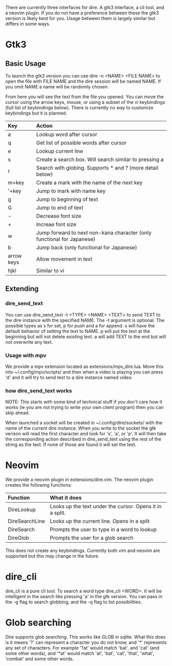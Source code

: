 There are currently three interfaces for dire. A gtk3 interface, a cli tool, and a neovim
plugin. If you do not have a preference
between these the gtk3 version is likely best for you.
Usage between them is largely similar but differs in some ways.


# Gtk3

## Basic Usage
To launch the gtk3 version you can use dire -n \<NAME\> \<FILE NAME\> to open
the file with FILE NAME and the dire session will be named NAME. If you omit
NAME a name will be randomly chosen.

From here you will see the text from the file you opened. You can move the
cursor using the arrow keys, mouse, or using a subset of the vi keybindings
(full list of keybindings below). There is currently no way to customize
keybindings but it is planned.

|Key|Action|
|:--- |:---|
|a|Lookup word after cursor|
|q|Get list of possible words after cursor|
|e|Lookup current line|
|s|Create a search box. Will search similar to pressing a|
|r|Search with globing. Supports * and ? (more detail below)|
|m+key|Create a mark with the name of the next key|
|'+key|Jump to mark with name key|
|g|Jump to beginning of text|
|G|Jump to end of text|
|-|Decrease font size|
|+|Increae font size|
|w|Jump forward to next non-kana character (only functional for Japanese)|
|b|Jump back (only functional for Japanese)|
|arrow keys|Allow movement in text|
|hjkl|Similar to vi|

## Extending

### dire\_send\_text

You can use dire\_send\_text -t \<TYPE\> \<NAME\> \<TEXT\> to send TEXT to the dire
instance with the specified NAME. The -t argument is optional. The possible
types as s for set, p for push and a for append. s will have the default
behavior of setting the text to NAME. p will put the text at the beginning but
will not delete existing text. a will add TEXT to the end but will not overwrite
any text.


### Usage with mpv

We provide a mpv extension located as extensions/mpv\_dire.lua. Move this into
~/.config/mpv/scripts/ and then when a video is playing you can press 'd' and it
will try to send text to a dire instance named video.


### how dire\_send\_text works
NOTE: This starts with some kind of technical stuff if you don't care how it
works (ie you are not trying to write your own client program) then you can skip
ahead.

When launched a socket will be created in ~/.config/dire/sockets/ with the name
of the current dire instance. When you write to the socket the gtk verison will
read the first character and look for 's', 'a', or 'p'. It will then take the
corresponding action described in dire\_send\_text using the rest of the string
as the text. If none of those are found it will set the text.


# Neovim

We provide a neovim plugin in extensions/dire.vim. The neovim plugin creates the
following functions:

|Function|What it does|
|:--- |:---|
|DireLookup|Looks up the text under the cursor. Opens it in a split.|
|DireSearchLine|Looks up the current line. Opens in a split|
|DireSearch|Prompts the user to type in a word to lookup|
|DireGlob|Prompts the user for a glob search|

This does not create any keybindings. Currently both vim and neovim are
supported but this may change in the future.


# dire\_cli

dire\_cli is a pure cli tool. To search a word type dire\_cli \<WORD\>. It will
be intelligent in the search like pressing 'a' in the gtk version. You can pass
in the -g flag to search globbing, and the -q flag to list possibilities.


# Glob searching
Dire supports glob searching. This works like GLOB in sqlite. What this does is
it means '?' can represent a character you do not know, and '\*' represents
any set of characters. For example '?at' would match 'bat', and 'cat' (and some
other words), and '\*at' would match 'at', 'bat', 'cat', 'that', 'what',
'combat' and some other words.
